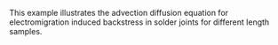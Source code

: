 This example illustrates the advection diffusion equation for electromigration induced backstress in solder joints
for different length samples.
